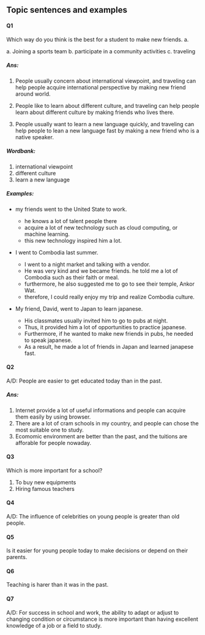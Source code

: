 ## Topic sentences and examples

#### Q1

Which way do you think is the best for a student to make new friends. a.

a. Joining a sports team
b. participate in a community activities
c. traveling

##### Ans:

1. People usually concern about international viewpoint, and traveling can help
people acquire international perspective by making new friend around world.

2. People like to learn about different culture, and traveling can help people
learn about different culture by making friends who lives there.

3. People usually want to learn a new language quickly, and traveling can help
people to lean a new language fast by making a new friend who is a native speaker.


##### Wordbank:

1. international viewpoint
2. different culture
3. learn a new language

##### Examples:

- my friends went to the United State to work.
  - he knows a lot of talent people there
  - acquire a lot of new technology such as cloud computing, or machine learning.
  - this new technology inspired him a lot.

- I went to Combodia last summer.
  - I went to a night market and talking with a vendor.
  - He was very kind and we became friends. he told me a lot of Combodia such as their faith or meal.
  - furthermore, he also suggested me to go to see their temple, Ankor Wat.
  - therefore, I could really enjoy my trip and realize Combodia culture.

- My friend, David, went to Japan to learn japanese.
  - His classmates usually invited him to go to pubs at night.
  - Thus, it provided him a lot of opportunities to practice japanese.
  - Furthermore, if he wanted to make new friends in pubs, he needed to speak japanese.
  - As a result, he made a lot of friends in Japan and learned janapese fast.


#### Q2

A/D: People are easier to get educated today than in the past.

##### Ans:

1. Internet provide a lot of useful informations and people can acquire them easily by using browser.
2. There are a lot of cram schools in my country, and people can chose the most suitable one to study.
3. Ecomomic environment are better than the past, and the tuitions are afforable for people nowaday. 


#### Q3

Which is more important for a school?

1. To buy new equipments
2. Hiring famous teachers


#### Q4

A/D: The influence of celebrities on young people is greater than old people.


#### Q5

Is it easier for young people today to make decisions or depend on their parents.

#### Q6

Teaching is harer than it was in the past.


#### Q7

A/D: For success in school and work, the ability to adapt or adjust to changing
condition or circumstance is more important than having excellent knowledge of
a job or a field to study.
